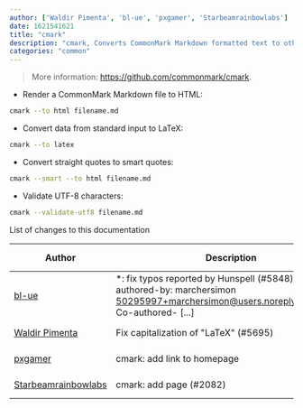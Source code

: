 ```yaml
---
author: ['Waldir Pimenta', 'bl-ue', 'pxgamer', 'Starbeamrainbowlabs']
date: 1621541621
title: "cmark"
description: "cmark, Converts CommonMark Markdown formatted text to other formats."
categories: "common"
---
```

> More information: <https://github.com/commonmark/cmark>.

- Render a CommonMark Markdown file to HTML:

```bash
cmark --to html filename.md
```

- Convert data from standard input to LaTeX:

```bash
cmark --to latex
```

- Convert straight quotes to smart quotes:

```bash
cmark --smart --to html filename.md
```

- Validate UTF-8 characters:

```bash
cmark --validate-utf8 filename.md
```
List of changes to this documentation


Author | Description | ISO 8601 Date | GitHub link
------|-----|-----|-----
[bl-ue](mailto:54780737+bl-ue@users.noreply.github.com) | *: fix typos reported by Hunspell (#5848) Co-authored-by: marchersimon <50295997+marchersimon@users.noreply.github.com> Co-authored- [...] | 2021-05-20T22:13:41 | [8ebd171d6f00](https://github.com/tldr-pages/tldr/commit/8ebd171d6f001698709fefc02b1fd5cc9f3a99c4)
[Waldir Pimenta](mailto:waldyrious@gmail.com) | Fix capitalization of "LaTeX" (#5695) | 2021-04-06T14:16:08 | [a6b24e10e6c9](https://github.com/tldr-pages/tldr/commit/a6b24e10e6c93175fafe62f246e13e3641dac76c)
[pxgamer](mailto:owzie123@gmail.com) | cmark: add link to homepage | 2019-06-09T18:53:49 | [9f6396b31c30](https://github.com/tldr-pages/tldr/commit/9f6396b31c306b76cd63a7f8e0b0f8061f8b5dba)
[Starbeamrainbowlabs](mailto:sbrl@starbeamrainbowlabs.com) | cmark: add page (#2082) | 2018-05-06T05:56:21 | [c43bf37ea23f](https://github.com/tldr-pages/tldr/commit/c43bf37ea23f170d7a993cc3826b571fb8edf375)

